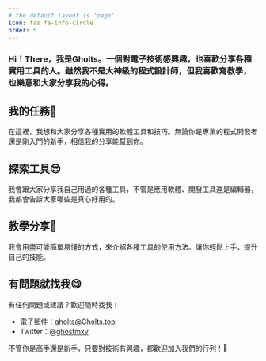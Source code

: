 ```yaml
---
# the default layout is 'page'
icon: fas fa-info-circle
order: 5
---
```


### Hi！There，我是Gholts。一個對電子技術感興趣，也喜歡分享各種實用工具的人。雖然我不是大神級的程式設計師，但我喜歡寫教學，也樂意和大家分享我的心得。

## 我的任務🫡

在這裡，我想和大家分享各種實用的軟體工具和技巧。無論你是專業的程式開發者還是剛入門的新手，相信我的分享能幫到你。

## 探索工具😎

我會跟大家分享我自己用過的各種工具，不管是應用軟體、開發工具還是編輯器，我都會告訴大家哪些是真心好用的。

## 教學分享🥸

我會用盡可能簡單易懂的方式，來介紹各種工具的使用方法。讓你輕鬆上手，提升自己的技能。

## 有問題就找我😋

有任何問題或建議？歡迎隨時找我！

- 電子郵件：[gholts@Gholts.top](mailto:gholts@Gholts.top)
- Twitter：[@ghostmxv](https://twitter.com/ghostmxv)

不管你是高手還是新手，只要對技術有興趣，都歡迎加入我們的行列！🥰
